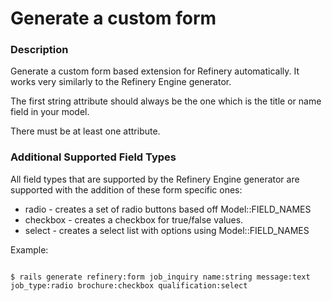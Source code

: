 # Generate a custom form

### Description

Generate a custom form based extension for Refinery automatically.
It works very similarly to the Refinery Engine generator.

The first string attribute should always be the one which is the title or name field in your model.

There must be at least one attribute.

### Additional Supported Field Types

All field types that are supported by the Refinery Engine generator are supported with the addition of these form specific ones:

  - radio - creates a set of radio buttons based off Model::FIELD_NAMES
  - checkbox - creates a checkbox for true/false values.
  - select - creates a select list with options using Model::FIELD_NAMES

Example:
```shell

$ rails generate refinery:form job_inquiry name:string message:text job_type:radio brochure:checkbox qualification:select

```
